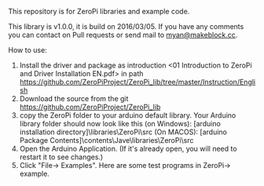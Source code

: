 This repository is for ZeroPi libraries and example code.

This library is v1.0.0, it is build on 2016/03/05. If you have any comments you can contact on Pull requests or send mail to myan@makeblock.cc.

How to use:  

1. Install the driver and package as introduction <01 Introduction to ZeroPi and Driver Installation EN.pdf> in path https://github.com/ZeroPiProject/ZeroPi_lib/tree/master/Instruction/English  
2. Download the source from the git https://github.com/ZeroPiProject/ZeroPi_lib  
3. copy the ZeroPi folder to your arduino default library. Your Arduino library folder should now look like this               (on Windows): [arduino installation directory]\libraries\ZeroPi\src                                                             (On MACOS): [arduino Package Contents]\contents\Jave\libraries\ZeroPi\src
4. Open the Arduino Application. (If it's already open, you will need to restart it to see changes.)  
5. Click "File-> Examples". Here are some test programs in ZeroPi-> example.
